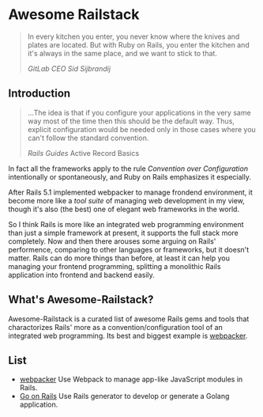 # Awesome Railstack

> In every kitchen you enter, you never know where the knives and plates are located. But with Ruby on Rails, you enter the kitchen and 
> it's always in the same place, and we want to stick to that.
>  
> *GitLab CEO Sid Sijbrandij* 

## Introduction

> ...The idea is that if you configure your applications in the very same way most of the time then this should be the default way. Thus,   explicit configuration would be needed only in those cases where you can't follow the standard convention.
> 
> *Rails Guides* Active Record Basics

In fact all the frameworks apply to the rule *Convention over Configuration* intentionally or spontaneously, and Ruby on Rails emphasizes it especially.

After Rails 5.1 implemented webpacker to manage frondend environment, it become more like a *tool suite* of managing web development in my view, though it's also (the best) one of elegant web frameworks in the world.

So I think Rails is more like an integrated web programming environment than just a simple framework at present, it supports the full stack more completely. Now and then there arouses some arguing on Rails' performence, comparing to other languages or frameworks, but it doesn't matter. Rails can do more things than before, at least it can help you managing your frontend programming, splitting a monolithic Rails application into frontend and backend easily.

## What's Awesome-Railstack?

Awesome-Railstack is a curated list of awesome Rails gems and tools that charactorizes Rails' more as a convention/configuration tool of an integrated web programming. Its best and biggest example is [webpacker](https://github.com/rails/webpacker).

## List

* [webpacker](https://github.com/rails/webpacker) Use Webpack to manage app-like JavaScript modules in Rails.
* [Go on Rails](https://github.com/railstack/go-on-rails) Use Rails generator to develop or generate a Golang application.
